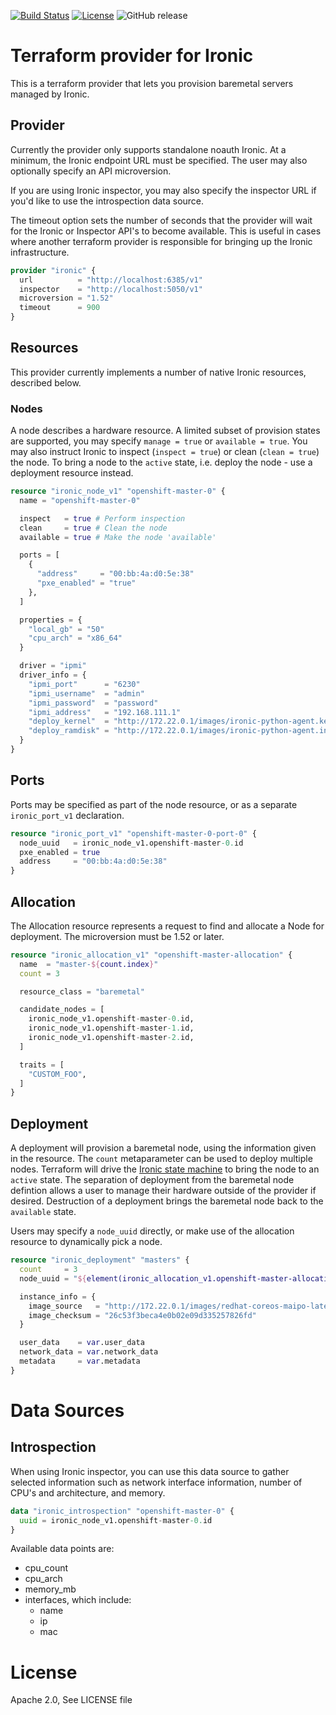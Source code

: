 [![Build Status](https://travis-ci.org/openshift-metal3/terraform-provider-ironic.svg?branch=master)](https://travis-ci.org/openshift-metal3/terraform-provider-ironic) [![License](https://img.shields.io/badge/License-Apache%202.0-blue.svg)](https://opensource.org/licenses/Apache-2.0) ![GitHub release](https://img.shields.io/github/release/openshift-metal3/terraform-provider-ironic.svg)

# Terraform provider for Ironic

This is a terraform provider that lets you provision baremetal servers managed by Ironic.

## Provider

Currently the provider only supports standalone noauth Ironic.  At a
minimum, the Ironic endpoint URL must be specified. The user may also
optionally specify an API microversion.

If you are using Ironic inspector, you may also specify the inspector
URL if you'd like to use the introspection data source.

The timeout option sets the number of seconds that the provider will wait
for the Ironic or Inspector API's to become available. This is useful in cases
where another terraform provider is responsible for bringing up the Ironic
infrastructure.

```terraform
provider "ironic" {
  url          = "http://localhost:6385/v1"
  inspector    = "http://localhost:5050/v1"
  microversion = "1.52"
  timeout      = 900
}
```

## Resources

This provider currently implements a number of native Ironic resources,
described below.

### Nodes

A node describes a hardware resource.  A limited subset of provision
states are supported, you may specify `manage = true` or `available =
true`.  You may also instruct Ironic to inspect (`inspect = true`) or
clean (`clean = true`) the node.  To bring a node to the `active` state,
i.e. deploy the node - use a deployment resource instead.


```terraform
resource "ironic_node_v1" "openshift-master-0" {
  name = "openshift-master-0"

  inspect   = true # Perform inspection
  clean     = true # Clean the node
  available = true # Make the node 'available'

  ports = [
    {
      "address"     = "00:bb:4a:d0:5e:38"
      "pxe_enabled" = "true"
    },
  ]

  properties = {
    "local_gb" = "50"
    "cpu_arch" = "x86_64"
  }

  driver = "ipmi"
  driver_info = {
    "ipmi_port"      = "6230"
    "ipmi_username"  = "admin"
    "ipmi_password"  = "password"
    "ipmi_address"   = "192.168.111.1"
    "deploy_kernel"  = "http://172.22.0.1/images/ironic-python-agent.kernel"
    "deploy_ramdisk" = "http://172.22.0.1/images/ironic-python-agent.initramfs"
  }
}
```

## Ports

Ports may be specified as part of the node resource, or as a separate `ironic_port_v1`
declaration.

```terraform
resource "ironic_port_v1" "openshift-master-0-port-0" {
  node_uuid   = ironic_node_v1.openshift-master-0.id
  pxe_enabled = true
  address     = "00:bb:4a:d0:5e:38"
}
```

## Allocation

The Allocation resource represents a request to find and allocate a Node
for deployment. The microversion must be 1.52 or later.

```terraform
resource "ironic_allocation_v1" "openshift-master-allocation" {
  name  = "master-${count.index}"
  count = 3

  resource_class = "baremetal"

  candidate_nodes = [
    ironic_node_v1.openshift-master-0.id,
    ironic_node_v1.openshift-master-1.id,
    ironic_node_v1.openshift-master-2.id,
  ]

  traits = [
    "CUSTOM_FOO",
  ]
}
```

## Deployment

A deployment will provision a baremetal node, using the information
given in the resource.  The `count` metaparameter can be used to deploy
multiple nodes. Terraform will drive the [Ironic state
machine](https://docs.openstack.org/ironic/latest/contributor/states.html)
to bring the node to an `active` state.  The separation of deployment
from the baremetal node defintion allows a user to manage their hardware
outside of the provider if desired. Destruction of a deployment brings
the baremetal node back to the `available` state.

Users may specify a `node_uuid` directly, or make use of the allocation
resource to dynamically pick a node.


```terraform
resource "ironic_deployment" "masters" {
  count     = 3
  node_uuid = "${element(ironic_allocation_v1.openshift-master-allocation.*.node_uuid, count.index)}"

  instance_info = {
    image_source   = "http://172.22.0.1/images/redhat-coreos-maipo-latest.qcow2"
    image_checksum = "26c53f3beca4e0b02e09d335257826fd"
  }

  user_data    = var.user_data
  network_data = var.network_data
  metadata     = var.metadata
}
```

# Data Sources

## Introspection

When using Ironic inspector, you can use this data source to gather selected information such as network
interface information, number of CPU's and architecture, and memory.

```terraform
data "ironic_introspection" "openshift-master-0" {
  uuid = ironic_node_v1.openshift-master-0.id
}
```

Available data points are:

  - cpu_count
  - cpu_arch
  - memory_mb
  - interfaces, which include:
    - name
    - ip
    - mac

# License

Apache 2.0, See LICENSE file
